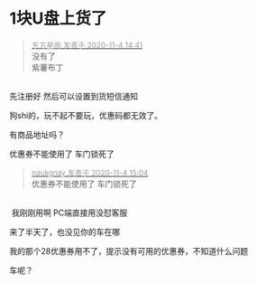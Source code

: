 # 1块U盘上货了


<div class="quote"><blockquote><font size="2"><a href="https://www.hostloc.com/forum.php?mod=redirect&amp;goto=findpost&amp;pid=9401745&amp;ptid=762342" target="_blank"><font color="#999999">东方星雨 发表于 2020-11-4 14:41</font></a></font><br />
没有了<br />
紫薯布丁</blockquote></div><br />
先注册好 然后可以设置到货短信通知 <img src="static/image/smiley/yct/005.gif" smilieid="35" border="0" alt="" />

狗shi的，玩不起不要玩，优惠码都无效了。

有商品地址吗？

优惠券不能使用了 车门锁死了<img src="static/image/smiley/default/sweat.gif" smilieid="10" border="0" alt="" /><img src="static/image/smiley/default/sweat.gif" smilieid="10" border="0" alt="" />

<div class="quote"><blockquote><font size="2"><a href="https://www.hostloc.com/forum.php?mod=redirect&amp;goto=findpost&amp;pid=9401871&amp;ptid=762342" target="_blank"><font color="#999999">naukgnay 发表于 2020-11-4 15:04</font></a></font><br />
优惠券不能使用了 车门锁死了</blockquote></div><br />
<img src="static/image/smiley/yct/019.gif" smilieid="49" border="0" alt="" /> 我刚刚用啊 PC端直接用没怼客服

来了半天了，也没见你的车在哪<img src="static/image/smiley/default/titter.gif" smilieid="9" border="0" alt="" />

我的那个28优惠券用不了，提示没有可用的优惠券，不知道什么问题<img id="aimg_Qh2Ed" onclick="zoom(this, this.src, 0, 0, 0)" class="zoom" src="https://cdn.jsdelivr.net/gh/hishis/forum-master/public/images/patch.gif" onmouseover="img_onmouseoverfunc(this)" onload="thumbImg(this)" border="0" alt="" />

车呢？
